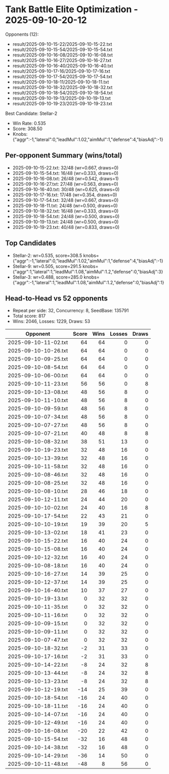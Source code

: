 # Tank Battle Elite Optimization - 2025-09-10-20-12

Opponents (12):
- result/2025-09-10-15-22/2025-09-10-15-22.txt
- result/2025-09-10-15-54/2025-09-10-15-54.txt
- result/2025-09-10-16-08/2025-09-10-16-08.txt
- result/2025-09-10-16-27/2025-09-10-16-27.txt
- result/2025-09-10-16-40/2025-09-10-16-40.txt
- result/2025-09-10-17-16/2025-09-10-17-16.txt
- result/2025-09-10-17-54/2025-09-10-17-54.txt
- result/2025-09-10-18-11/2025-09-10-18-11.txt
- result/2025-09-10-18-32/2025-09-10-18-32.txt
- result/2025-09-10-18-54/2025-09-10-18-54.txt
- result/2025-09-10-19-13/2025-09-10-19-13.txt
- result/2025-09-10-19-23/2025-09-10-19-23.txt

Best Candidate: Stellar-2
- Win Rate: 0.535
- Score: 308.50
- Knobs: {"aggr":-1,"lateral":0,"leadMul":1.02,"aimMul":1,"defense":4,"biasAdj":-1}

## Per-opponent Summary (wins/total)
- 2025-09-10-15-22.txt: 32/48 (wr=0.667, draws=0)
- 2025-09-10-15-54.txt: 16/48 (wr=0.333, draws=0)
- 2025-09-10-16-08.txt: 26/48 (wr=0.542, draws=1)
- 2025-09-10-16-27.txt: 27/48 (wr=0.563, draws=0)
- 2025-09-10-16-40.txt: 30/48 (wr=0.625, draws=0)
- 2025-09-10-17-16.txt: 17/48 (wr=0.354, draws=0)
- 2025-09-10-17-54.txt: 32/48 (wr=0.667, draws=0)
- 2025-09-10-18-11.txt: 24/48 (wr=0.500, draws=0)
- 2025-09-10-18-32.txt: 16/48 (wr=0.333, draws=0)
- 2025-09-10-18-54.txt: 24/48 (wr=0.500, draws=0)
- 2025-09-10-19-13.txt: 24/48 (wr=0.500, draws=0)
- 2025-09-10-19-23.txt: 40/48 (wr=0.833, draws=0)

## Top Candidates
- Stellar-2: wr=0.535, score=308.5 knobs={"aggr":-1,"lateral":0,"leadMul":1.02,"aimMul":1,"defense":4,"biasAdj":-1}
- Stellar-9: wr=0.505, score=291.5 knobs={"aggr":1,"lateral":1,"leadMul":1.08,"aimMul":1.2,"defense":0,"biasAdj":3}
- Stellar-3: wr=0.488, score=285.0 knobs={"aggr":-1,"lateral":1,"leadMul":1.08,"aimMul":1.2,"defense":0,"biasAdj":1}
## Head-to-Head vs 52 opponents
- Repeat per side: 32, Concurrency: 8, SeedBase: 135791
- Total score: 817
- Wins: 2046, Losses: 1229, Draws: 53

| Opponent | Score | Wins | Losses | Draws |
|---|---:|---:|---:|---:|
| 2025-09-10-11-02.txt | 64 | 64 | 0 | 0 |
| 2025-09-10-10-26.txt | 64 | 64 | 0 | 0 |
| 2025-09-10-09-25.txt | 64 | 64 | 0 | 0 |
| 2025-09-10-08-54.txt | 64 | 64 | 0 | 0 |
| 2025-09-10-06-00.txt | 64 | 64 | 0 | 0 |
| 2025-09-10-11-23.txt | 56 | 56 | 0 | 8 |
| 2025-09-10-13-08.txt | 48 | 56 | 8 | 0 |
| 2025-09-10-11-10.txt | 48 | 56 | 8 | 0 |
| 2025-09-10-09-59.txt | 48 | 56 | 8 | 0 |
| 2025-09-10-07-34.txt | 48 | 56 | 8 | 0 |
| 2025-09-10-07-27.txt | 48 | 56 | 8 | 0 |
| 2025-09-10-07-21.txt | 40 | 48 | 8 | 8 |
| 2025-09-10-08-32.txt | 38 | 51 | 13 | 0 |
| 2025-09-10-19-23.txt | 32 | 48 | 16 | 0 |
| 2025-09-10-13-39.txt | 32 | 48 | 16 | 0 |
| 2025-09-10-11-58.txt | 32 | 48 | 16 | 0 |
| 2025-09-10-08-46.txt | 32 | 48 | 16 | 0 |
| 2025-09-10-08-25.txt | 32 | 48 | 16 | 0 |
| 2025-09-10-08-10.txt | 28 | 46 | 18 | 0 |
| 2025-09-10-12-11.txt | 24 | 44 | 20 | 0 |
| 2025-09-10-10-02.txt | 24 | 40 | 16 | 8 |
| 2025-09-10-17-54.txt | 22 | 43 | 21 | 0 |
| 2025-09-10-10-19.txt | 19 | 39 | 20 | 5 |
| 2025-09-10-13-02.txt | 18 | 41 | 23 | 0 |
| 2025-09-10-15-22.txt | 16 | 40 | 24 | 0 |
| 2025-09-10-15-08.txt | 16 | 40 | 24 | 0 |
| 2025-09-10-12-32.txt | 16 | 40 | 24 | 0 |
| 2025-09-10-08-18.txt | 16 | 40 | 24 | 0 |
| 2025-09-10-16-27.txt | 14 | 39 | 25 | 0 |
| 2025-09-10-12-37.txt | 14 | 39 | 25 | 0 |
| 2025-09-10-16-40.txt | 10 | 37 | 27 | 0 |
| 2025-09-10-19-13.txt | 0 | 32 | 32 | 0 |
| 2025-09-10-11-35.txt | 0 | 32 | 32 | 0 |
| 2025-09-10-11-16.txt | 0 | 32 | 32 | 0 |
| 2025-09-10-09-15.txt | 0 | 32 | 32 | 0 |
| 2025-09-10-09-11.txt | 0 | 32 | 32 | 0 |
| 2025-09-10-07-47.txt | 0 | 32 | 32 | 0 |
| 2025-09-10-18-32.txt | -2 | 31 | 33 | 0 |
| 2025-09-10-17-16.txt | -2 | 31 | 33 | 0 |
| 2025-09-10-14-22.txt | -8 | 24 | 32 | 8 |
| 2025-09-10-13-44.txt | -8 | 24 | 32 | 8 |
| 2025-09-10-13-23.txt | -8 | 24 | 32 | 8 |
| 2025-09-10-12-19.txt | -14 | 25 | 39 | 0 |
| 2025-09-10-18-54.txt | -16 | 24 | 40 | 0 |
| 2025-09-10-18-11.txt | -16 | 24 | 40 | 0 |
| 2025-09-10-14-07.txt | -16 | 24 | 40 | 0 |
| 2025-09-10-12-49.txt | -16 | 24 | 40 | 0 |
| 2025-09-10-16-08.txt | -20 | 22 | 42 | 0 |
| 2025-09-10-15-54.txt | -32 | 16 | 48 | 0 |
| 2025-09-10-14-38.txt | -32 | 16 | 48 | 0 |
| 2025-09-10-14-29.txt | -36 | 14 | 50 | 0 |
| 2025-09-10-11-48.txt | -48 | 8 | 56 | 0 |
